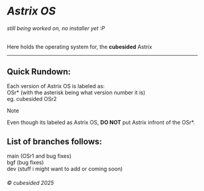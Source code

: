 # _Astrix OS_
###### still being worked on, no installer yet :P
Here holds the operating system for, the **cubesided** Astrix<br>

------------------------------------------------------------------------------
## Quick Rundown:
Each version of Astrix OS is labeled as:<br>
OSr* (with the asterisk being what version number it is)<br>
eg. cubesided OSr2<br>

> [!NOTE]  
> Even though its labeled as Astrix OS, **DO NOT** put Astrix infront of the OSr*.

## List of branches follows:<br>
main (OSr1 and bug fixes)<br>
bgf (bug fixes)<br>
dev (stuff i might want to add or coming soon)<br>

###### © cubesided 2025
